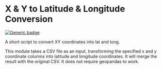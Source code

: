 # X & Y to Latitude & Longitude Conversion
[![Generic badge](https://img.shields.io/badge/Codestyle-Black-BLACK.svg)](https://shields.io/)

A short script to convert XY coordinates into lat and long.

This module takes a CSV file as an input, transforming the specified x
and y coordinate columns into latitude and longitude coordinates. It
will merge the result with the original CSV. It does not require
geopandas to work.

